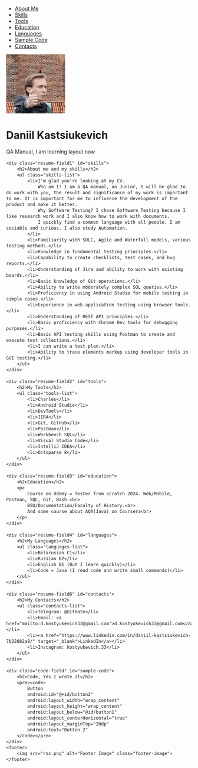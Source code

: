 <!DOCTYPE html>
<html lang="en">
<head>
    <meta charset="UTF-8">
    <meta name="Dk" content="width=device-width, initial-scale=1.0">
    <title>CVDK</title>
    <link rel="stylesheet" href="styles.css">
</head>
<body>
    <nav>
        <ul>
            <li><a href="#about">About Me</a></li>
            <li><a href="#skills">Skills</a></li>
            <li><a href="#tools">Tools</a></li>
            <li><a href="#education">Education</a></li>
            <li><a href="#languages">Languages</a></li>
            <li><a href="#sample-code">Sample Code</a></li>
            <li><a href="#contacts">Contacts</a></li>
        </ul>
    </nav>
    <div class="red-line"></div>
    <div class="vertical-line"></div>
    <img src="imgfotcv.png" alt="Profile Image" class="profile-image">
    <div class="resume-field" id="about">
        <h1>Daniil Kastsiukevich</h1>
        <p>QA Manual, I am learning layout now</p>
    </div>

    <div class="resume-field1" id="skills">
        <h2>About me and my skills</h2>
        <ul class="skills-list">
            <li>I'm glad you're looking at my CV.
                Who am I? I am a QA manual, an Junior, I will be glad to do work with you, the result and significance of my work is important to me. It is important for me to influence the development of the product and make it better.
                Why Software Testing? I chose Software Testing because I like research work and I also know how to work with documents.
                I quickly find a common language with all people, I am sociable and curious. I also study Automation.
            </li>
            <li>Familiarity with SDLC, Agile and Waterfall models, various testing methods.</li>
            <li>Knowledge in fundamental testing principles.</li>
            <li>Capability to create checklists, test cases, and bug reports.</li>
            <li>Understanding of Jira and ability to work with existing boards.</li>
            <li>Basic knowledge of Git operations.</li>
            <li>Ability to write moderately complex SQL queries.</li>
            <li>Proficiency in using Android Studio for mobile testing in simple cases.</li>
            <li>Experience in web application testing using browser tools.</li>
            <li>Understanding of REST API principles.</li>
            <li>Basic proficiency with Chrome Dev tools for debugging purposes.</li>
            <li>Basic API testing skills using Postman to create and execute test collections.</li>
            <li>I can write a test plan.</li>
            <li>Ability to trace elements markup using developer tools in GUI testing.</li>
        </ul>
    </div>

    <div class="resume-field2" id="tools">
        <h2>My Tools</h2>
        <ul class="tools-list">
            <li>Charles</li>
            <li>Android Studio</li>
            <li>DevTools</li>
            <li>JIRA</li>
            <li>Git, GitHub</li>
            <li>Postman</li>
            <li>Workbench SQL</li>
            <li>Visual Studio Code</li>
            <li>IntelliJ IDEA</li>
            <li>Octoparse 8</li>
        </ul>
    </div>

    <div class="resume-field3" id="education">
        <h2>Education</h2>
        <p>
            Course on Udemy = Tester from scratch 2024. Web/Mobile, Postman, SQL, Git, Bash.<br>
            BSU/Documentation/Faculty of History.<br>
            And some course about AQA(Java) on Coursera<br>
        </p>
    </div>

    <div class="resume-field4" id="languages">
        <h2>My Languages</h2>
        <ul class="languages-list">
            <li>Belarusian C1</li>
            <li>Russian B2</li>
            <li>English B1 (But I learn quickly)</li>
            <li>Code = Java (I read code and write small commands)</li>
        </ul>
    </div>
    
    <div class="resume-field6" id="contacts">
        <h2>My Contacts</h2>
        <ul class="contacts-list">
            <li>Telegram: @GitHate</li>
            <li>Email: <a href="mailto:d.kostyukevich33@gmail.com">d.kostyukevich33@gmail.com</a></li>
            <li><a href="https://www.linkedin.com/in/daniil-kastsiukevich-7b22882a8/" target="_blank">LinkedIn</a></li>
            <li>Instagram: kostyukevich.33</li>
        </ul>
    </div>

    <div class="code-field" id="sample-code">
        <h2>Code, Yes I wrote it</h2>
        <pre><code>
            Button
            android:id="@+id/button2"
            android:layout_width="wrap_content"
            android:layout_height="wrap_content"
            android:layout_below="@id/button1"
            android:layout_centerHorizontal="true"
            android:layout_marginTop="20dp"
            android:text="Button 2"
        </code></pre>
    </div>
    <footer>
        <img src="rss.png" alt="Footer Image" class="footer-image">
    </footer>
</body>
</html>
